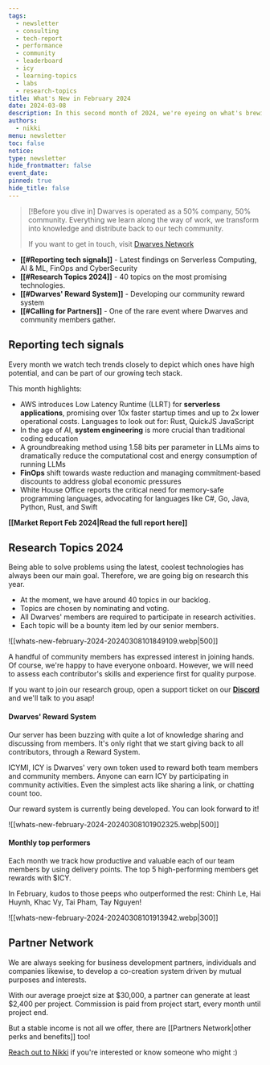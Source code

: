 ```yaml
---
tags:
  - newsletter
  - consulting
  - tech-report
  - performance
  - community
  - leaderboard
  - icy
  - learning-topics
  - labs
  - research-topics
title: What's New in February 2024
date: 2024-03-08
description: In this second month of 2024, we're eyeing on what's brewing in the tech market, what's happening in our community and internally, the newest topics we're looking forward to researching and putting on the field, and expanding our partner network.
authors:
  - nikki
menu: newsletter
toc: false
notice: 
type: newsletter
hide_frontmatter: false
event_date: 
pinned: true
hide_title: false
---
```

> [!Before you dive in]
> Dwarves is operated as a 50% company, 50% community. Everything we learn along the way of work, we transform into knowledge and distribute back to our tech community.
> 
> If you want to get in touch, visit [Dwarves Network](http://discord.gg/dwarvesv)


- **[[#Reporting tech signals]]** - Latest findings on Serverless Computing, AI & ML, FinOps and CyberSecurity
- **[[#Research Topics 2024]]** - 40 topics on the most promising technologies.
- **[[#Dwarves' Reward System]]** - Developing our community reward system
- **[[#Calling for Partners]]** - One of the rare event where Dwarves and community members gather.


## Reporting tech signals
Every month we watch tech trends closely to depict which ones have high potential, and can be part of our growing tech stack.

This month highlights:
- AWS introduces Low Latency Runtime (LLRT) for **serverless applications**, promising over 10x faster startup times and up to 2x lower operational costs. Languages to look out for: Rust, QuickJS JavaScript
- In the age of AI, **system engineering** is more crucial than traditional coding education
- A groundbreaking method using 1.58 bits per parameter in LLMs aims to dramatically reduce the computational cost and energy consumption of running LLMs
- **FinOps** shift towards waste reduction and managing commitment-based discounts to address global economic pressures
- White House Office reports the critical need for memory-safe programming languages, advocating for languages like C#, Go, Java, Python, Rust, and Swift

**[[Market Report Feb 2024|Read the full report here]]**


## Research Topics 2024
Being able to solve problems using the latest, coolest technologies has always been our main goal. Therefore, we are going big on research this year. 

- At the moment, we have around 40 topics in our backlog.
- Topics are chosen by nominating and voting.
- All Dwarves' members are required to participate in research activities.
- Each topic will be a bounty item led by our senior members.

![[whats-new-february-2024-20240308101849109.webp|500]]

A handful of community members has expressed interest in joining hands. Of course, we're happy to have everyone onboard. However, we will need to assess each contributor's skills and experience first for quality purpose.

If you want to join our research group, open a support ticket on our [**Discord**](https://discord.gg/dwarvesv) and we'll talk to you asap!

#### Dwarves' Reward System
Our server has been buzzing with quite a lot of knowledge sharing and discussing from members. It's only right that we start giving back to all contributors, through a Reward System.

ICYMI, ICY is Dwarves' very own token used to reward both team members and community members. Anyone can earn ICY by participating in community activities. Even the simplest acts like sharing a link, or chatting count too.

Our reward system is currently being developed. You can look forward to it!

![[whats-new-february-2024-20240308101902325.webp|500]]


#### Monthly top performers

Each month we track how productive and valuable each of our team members by using delivery points. The top 5 high-performing members get rewards with $ICY. 

In February, kudos to those peeps who outperformed the rest: Chinh Le, Hai Huynh, Khac Vy, Tai Pham, Tay Nguyen!

![[whats-new-february-2024-20240308101913942.webp|300]]
## Partner Network

We are always seeking for business development partners, individuals and companies likewise, to develop a co-creation system driven by mutual purposes and interests.

With our average proejct size at $30,000, a partner can generate at least $2,400 per project. Commission is paid from project start, every month until project end.

But a stable income is not all we offer, there are [[Partners Network|other perks and benefits]] too! 

[Reach out to Nikki](mailto:nikki@d.foundation) if you're interested or know someone who might :)